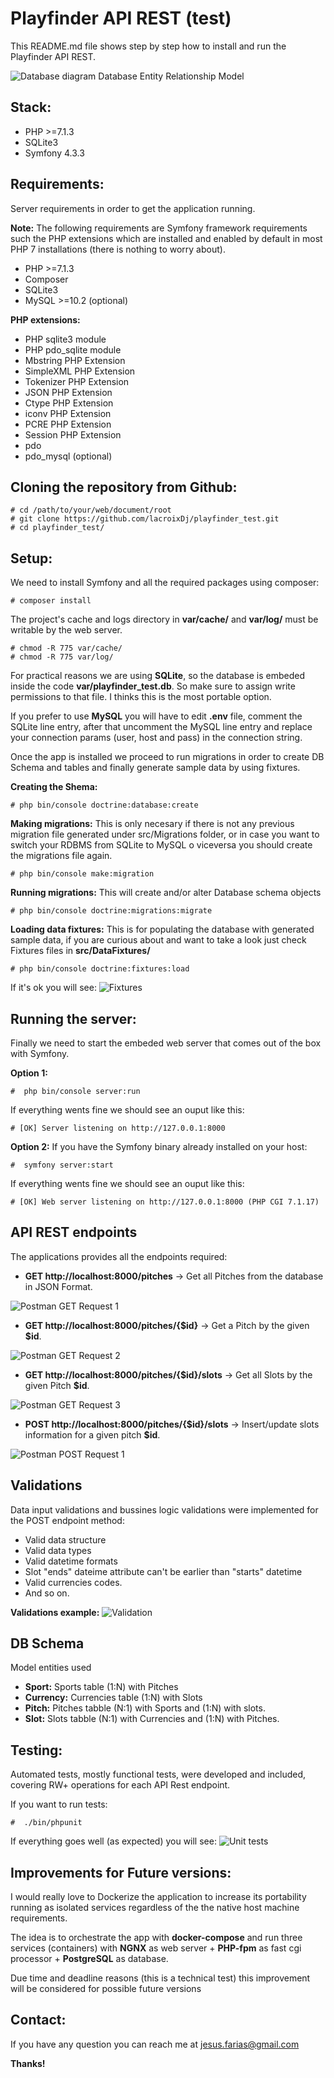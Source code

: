 # Playfinder API REST (test)

This README.md file shows step by step how to install and run the Playfinder API REST.

![Database diagram](public/assets/img/ER-Diagram-2.png)
Database Entity Relationship Model


## Stack:

- PHP >=7.1.3
- SQLite3
- Symfony 4.3.3  

## Requirements:

Server requirements in order to get the application running.

**Note:** The following requirements are Symfony framework requirements such the PHP extensions
which are installed and enabled by default in most PHP 7 installations (there is nothing to worry about).

- PHP >=7.1.3
- Composer
- SQLite3 
- MySQL >=10.2 (optional)

**PHP extensions:**

- PHP sqlite3 module
- PHP pdo_sqlite module
- Mbstring PHP Extension
- SimpleXML PHP Extension
- Tokenizer PHP Extension
- JSON PHP Extension
- Ctype PHP Extension
- iconv PHP Extension
- PCRE PHP Extension
- Session PHP Extension
- pdo
- pdo_mysql (optional)

## Cloning the repository from Github:

```
# cd /path/to/your/web/document/root 
# git clone https://github.com/lacroixDj/playfinder_test.git
# cd playfinder_test/
```

## Setup:

We need to install Symfony and all the required packages using composer:

```
# composer install 
```

The project's cache and logs directory in  **var/cache/** and **var/log/** must be writable by the web server. 

```
# chmod -R 775 var/cache/
# chmod -R 775 var/log/
```

For practical reasons we are using **SQLite**, so the database is  embeded inside the code  **var/playfinder_test.db**. So make sure to assign write permissions to that file. I thinks this is the most portable option.

If you prefer to use **MySQL** you will have to edit **.env** file, comment the SQLite line entry, after that uncomment the MySQL line entry and replace your connection params (user, host and pass) in the connection string.

Once the app is installed we proceed to run migrations in order to create DB Schema and tables and finally generate sample data by using fixtures. 


**Creating the Shema:**
```
# php bin/console doctrine:database:create 
```

**Making migrations:** This is only necesary if there is not any previous migration file generated under src/Migrations folder, or in case you want to switch your RDBMS from SQLite to MySQL o viceversa you should create the migrations file again. 
```
# php bin/console make:migration 
```

**Running migrations:** This will create and/or alter Database schema objects
```
# php bin/console doctrine:migrations:migrate 
```

**Loading data fixtures:** This is for populating the database with generated sample data, if you are curious about and want to take a look just check Fixtures files in **src/DataFixtures/** 
```
# php bin/console doctrine:fixtures:load 
```
If it's ok you will see:
![Fixtures](public/assets/img/fixtures-1.png)

## Running the server:

Finally we need to start the embeded web server that comes out of the box with Symfony. 

**Option 1:**
```
#  php bin/console server:run 
```
If everything wents fine we should see an ouput like this:
```
# [OK] Server listening on http://127.0.0.1:8000
```

**Option 2:** If you have the Symfony binary already installed on your host:
```
#  symfony server:start 
```
If everything wents fine we should see an ouput like this:
```
# [OK] Web server listening on http://127.0.0.1:8000 (PHP CGI 7.1.17)
```

## API REST endpoints
The applications provides all the endpoints required:

- **GET http://localhost:8000/pitches** -> Get all Pitches from the database in JSON Format.

![Postman GET Request 1](public/assets/img/get-1.png)


- **GET http://localhost:8000/pitches/{$id}** -> Get a Pitch by the given **$id**.

![Postman GET Request 2](public/assets/img/get-2.png)


- **GET http://localhost:8000/pitches/{$id}/slots** -> Get all Slots by the given Pitch **$id**.

![Postman GET Request 3](public/assets/img/get-3.png)

- **POST http://localhost:8000/pitches/{$id}/slots** -> Insert/update slots information for a given pitch **$id**.

![Postman POST Request 1](public/assets/img/post-1.png)


## Validations
Data input validations and bussines logic validations were implemented for the POST endpoint method:

- Valid data structure
- Valid data types
- Valid datetime formats
- Slot "ends" dateime attribute can't be earlier than "starts" datetime
- Valid currencies codes.
- And so on.

**Validations example:**
![Validation](public/assets/img/validation-1.png)

## DB Schema
Model entities used

- **Sport:**  Sports table (1:N) with Pitches
- **Currency:** Currencies table (1:N) with Slots
- **Pitch:** Pitches tabble (N:1) with Sports and (1:N) with slots.
- **Slot:** Slots tabble (N:1) with Currencies and (1:N) with Pitches.


## Testing:
Automated tests,  mostly functional tests, were developed and included, covering RW+ operations for each API Rest endpoint. 

If you want to run tests:
```
#  ./bin/phpunit 
```
If everything goes well (as expected) you will see:
![Unit tests](public/assets/img/tests.png)

## Improvements for Future versions:
I would really love to Dockerize the application to increase its portability running as isolated services regardless of the the native host machine requirements.

The idea is to orchestrate the app with **docker-compose** and run three services (containers) with **NGNX** as web server + **PHP-fpm** as fast cgi processor + **PostgreSQL** as database.

Due time and deadline reasons (this is a technical test) this improvement will be considered for possible future versions

## Contact:

If you have any question you can reach me at <jesus.farias@gmail.com>

**Thanks!**